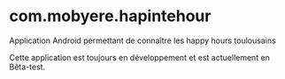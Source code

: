 com.mobyere.hapintehour
=======================

Application Android permettant de connaître les happy hours toulousains

Cette application est toujours en développement et est actuellement en Bêta-test.
